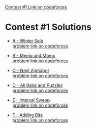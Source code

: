 [Contest #1 Link on codeforces](https://codeforces.com/group/MWSDmqGsZm/contest/326175)
#  Contest #1 Solutions
- [A - Winter Sale](https://github.com/ShaadyEmad/Codeforces_Python_Solutions/blob/main/Assiut%20University%20Training%20-%20Newcomers/Contest%20%231/A%20-%20Winter%20Sale.py)\
[problem link on codeforces](https://codeforces.com/group/MWSDmqGsZm/contest/326175/problem/A)

- [B - Memo and Momo](https://github.com/ShaadyEmad/Codeforces_Python_Solutions/blob/main/Assiut%20University%20Training%20-%20Newcomers/Contest%20%231/B%20-%20Memo%20and%20Momo%2Cpy)\
[problem link on codeforces](https://codeforces.com/group/MWSDmqGsZm/contest/326175/problem/B)

- [C - Next Alphabet](https://github.com/ShaadyEmad/Codeforces_Python_Solutions/blob/main/Assiut%20University%20Training%20-%20Newcomers/Contest%20%231/C%20-%20Next%20Alphabet.py)\
[problem link on codeforces](https://codeforces.com/group/MWSDmqGsZm/contest/326175/problem/C)

- [D - Ali Baba and Puzzles](https://github.com/ShaadyEmad/Codeforces_Python_Solutions/blob/main/Assiut%20University%20Training%20-%20Newcomers/Contest%20%231/D%20-%20Ali%20Baba%20and%20Puzzles.py)\
[problem link on codeforces](https://codeforces.com/group/MWSDmqGsZm/contest/326175/problem/D)

- [E - Interval Sweep](https://github.com/ShaadyEmad/Codeforces_Python_Solutions/blob/main/Assiut%20University%20Training%20-%20Newcomers/Contest%20%231/E%20-%20Interval%20Sweep.py)\
[problem link on codeforces](https://codeforces.com/group/MWSDmqGsZm/contest/326175/problem/E)

- [F - Adding Bits](https://github.com/ShaadyEmad/Codeforces_Python_Solutions/blob/main/Assiut%20University%20Training%20-%20Newcomers/Contest%20%231/F%20-%20Adding%20Bits.py)\
[problem link on codeforces](https://codeforces.com/group/MWSDmqGsZm/contest/326175/problem/F)
